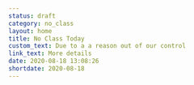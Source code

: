 ```yaml
---
status: draft
category: no_class
layout: home
title: No Class Today
custom_text: Due to a a reason out of our control
link_text: More details
date: 2020-08-18 13:08:26
shortdate: 2020-08-18
---
```

